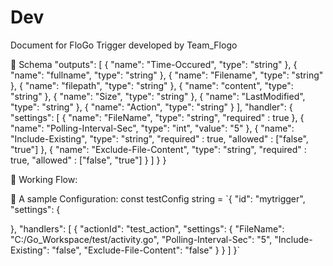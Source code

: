 # Dev
Document for FloGo Trigger developed by Team_Flogo

	Schema 
"outputs": [
{
"name": "Time-Occured",
"type": "string"
},
{
"name": "fullname",
"type": "string"
},
{
"name": "Filename",
"type": "string"
},
{
"name": "filepath",
"type": "string"
},
{
"name": "content",
"type": "string"
},
{
"name": "Size",
"type": "string"
},
{
"name": "LastModified",
"type": "string"
},
{
"name": "Action",
"type": "string"
}
],
"handler": {
"settings": [
{
"name": "FileName",
"type": "string",
"required" : true
},
{
"name": "Polling-Interval-Sec",
"type": "int",
"value": "5"
},
{
"name": "Include-Existing",
"type": "string",
"required" : true,
"allowed" : ["false", "true"]
},
{
"name": "Exclude-File-Content",
"type": "string",
"required" : true,
"allowed" : ["false", "true"]
}
]
}
}

	Working Flow:

 





	A sample Configuration: 
const testConfig string = `{
"id": "mytrigger",
"settings": {
    
},
"handlers": [
{
"actionId": "test_action",
"settings": {
                "FileName": "C:/Go_Workspace/test/activity.go",
                "Polling-Interval-Sec": "5",
                "Include-Existing": "false",
                "Exclude-File-Content": "false"
}
}
]
}`

